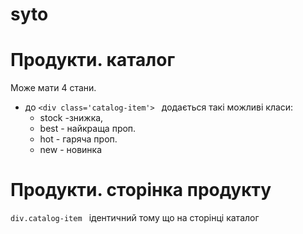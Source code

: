 # syto
# Продукти. каталог
Може мати 4 стани.
* до  ```<div class='catalog-item'> ``` додається такі можливі класи:  
  - stock -знижка,
  -  best - найкраща проп. 
  -  hot - гаряча проп. 
  -  new - новинка
# Продукти. сторінка продукту
```div.catalog-item ``` ідентичний тому що на сторінці каталог
